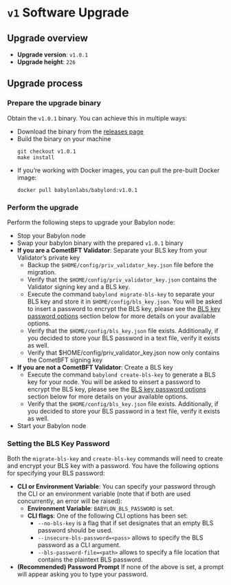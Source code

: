 # `v1` Software Upgrade

## Upgrade overview

- **Upgrade version**: `v1.0.1`
- **Upgrade height**: `226`

## Upgrade process

### Prepare the upgrade binary

Obtain the `v1.0.1` binary. You can achieve this in multiple ways:
  - Download the binary from the [releases
    page](https://github.com/babylonlabs-io/babylon/releases/tag/v1.0.1)
  - Build the binary on your machine
    ```shell
    git checkout v1.0.1
    make install
    ```
  - If you’re working with Docker images, you can pull the pre-built Docker image:
    ```shell
    docker pull babylonlabs/babylond:v1.0.1
    ```

### Perform the upgrade

Perform the following steps to upgrade your Babylon node:
- Stop your Babylon node
- Swap your babylon binary with the prepared `v1.0.1` binary
- **If you are a CometBFT Validator**: Separate your BLS key from your Validator’s
  private key
  - Backup the `$HOME/config/priv_validator_key.json` file before the migration.
  - Verify that the `$HOME/config/priv_validator_key.json` contains the
    Validator signing key and a BLS key.
  - Execute the command `babylond migrate-bls-key` to separate your BLS key and
    store it in  `$HOME/config/bls_key.json`. You will be asked to insert a
    password to encrypt the BLS key, please see the [BLS key password
    options](#setting-the-bls-key-password) section below for more details on your
    available options.
  - Verify that the `$HOME/config/bls_key.json` file exists. Additionally,
    if you decided to store your BLS password in a text file, verify it exists
    as well.
  - Verify that $HOME/config/priv_validator_key.json now only contains the
    CometBFT signing key
- **If you are not a CometBFT Validator**: Create a BLS key
  - Execute the command `babylond create-bls-key` to generate a BLS key for your
    node. You will be asked to einsert a password to encrypt the BLS key,
    please see the [BLS key password options](#setting-the-bls-key-password)
    section below for more details on your available options.
  - Verify that the `$HOME/config/bls_key.json` file exists. Additionally,
    if you decided to store your BLS password in a text file, verify it exists
    as well.
- Start your Babylon node

### Setting the BLS Key Password

Both the `migrate-bls-key` and `create-bls-key` commands will need to create
and encrypt your BLS key with a password. You have the
following options for specifying your BLS password:
* **CLI or Environment Variable**: You can specify your password through the
  CLI or an environment variable (note that if both are used concurrently, an
  error will be raised):
  * **Environment Variable**: `BABYLON_BLS_PASSWORD` is set.
  * **CLI flags**: One of the following CLI options has been set:
    * `--no-bls-key` is a flag that if set designates that an empty BLS
      password should be used.
    * `--insecure-bls-password=<pass>` allows to specify the BLS password
      as a CLI argument.
    * `--bls-password-file=<path>` allows to specify a file location that
      contains the plaintext BLS password.
* **(Recommended) Password Prompt**
  If none of the above is set, a prompt will appear asking you to type your
  password.
